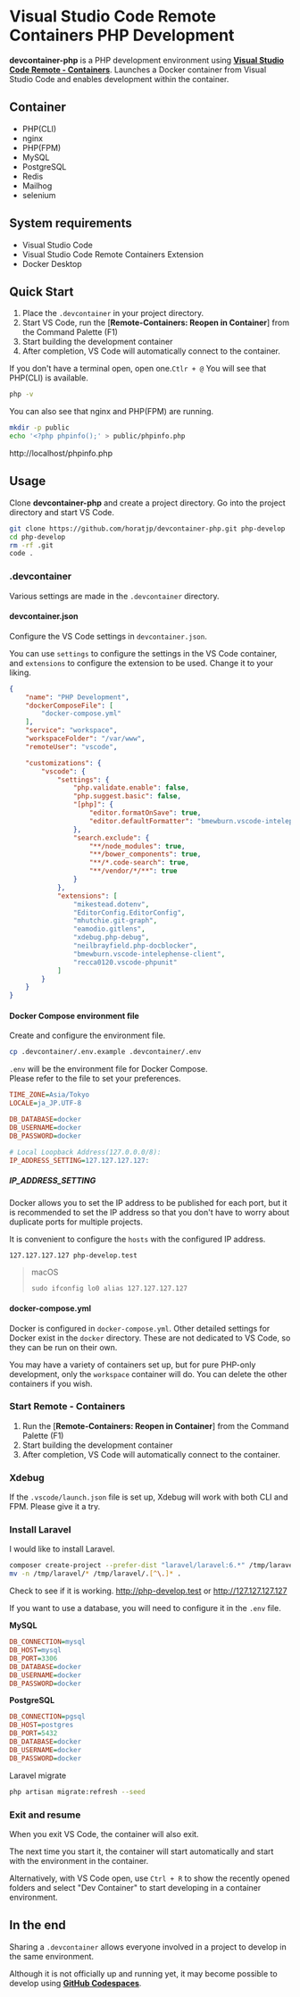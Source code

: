 # Visual Studio Code Remote Containers PHP Development

**devcontainer-php** is a PHP development environment using [**Visual Studio Code Remote - Containers**](https://code.visualstudio.com/docs/remote/containers).
Launches a Docker container from Visual Studio Code and enables development within the container.


## Container

* PHP(CLI)
* nginx
* PHP(FPM)
* MySQL
* PostgreSQL
* Redis
* Mailhog
* selenium


## System requirements

* Visual Studio Code
* Visual Studio Code Remote Containers Extension
* Docker Desktop


## Quick Start

1. Place the `.devcontainer` in your project directory.
1. Start VS Code, run the [**Remote-Containers: Reopen in Container**] from the Command Palette (F1)
1. Start building the development container
1. After completion, VS Code will automatically connect to the container.

If you don't have a terminal open, open one.`Ctlr + @`
You will see that PHP(CLI) is available.
```bash
php -v
```

You can also see that nginx and PHP(FPM) are running.
```bash
mkdir -p public
echo '<?php phpinfo();' > public/phpinfo.php
```
http://localhost/phpinfo.php


## Usage

Clone **devcontainer-php** and create a project directory.
Go into the project directory and start VS Code.
```bash
git clone https://github.com/horatjp/devcontainer-php.git php-develop
cd php-develop
rm -rf .git
code .
```

### .devcontainer

Various settings are made in the `.devcontainer` directory.

#### devcontainer.json

Configure the VS Code settings in `devcontainer.json`.

You can use `settings` to configure the settings in the VS Code container, and `extensions` to configure the extension to be used.
Change it to your liking.

```json
{
    "name": "PHP Development",
    "dockerComposeFile": [
        "docker-compose.yml"
    ],
    "service": "workspace",
    "workspaceFolder": "/var/www",
    "remoteUser": "vscode",

    "customizations": {
        "vscode": {
            "settings": {
                "php.validate.enable": false,
                "php.suggest.basic": false,
                "[php]": {
                    "editor.formatOnSave": true,
                    "editor.defaultFormatter": "bmewburn.vscode-intelephense-client"
                },
                "search.exclude": {
                    "**/node_modules": true,
                    "**/bower_components": true,
                    "**/*.code-search": true,
                    "**/vendor/*/**": true
                }
            },
            "extensions": [
                "mikestead.dotenv",
                "EditorConfig.EditorConfig",
                "mhutchie.git-graph",
                "eamodio.gitlens",
                "xdebug.php-debug",
                "neilbrayfield.php-docblocker",
                "bmewburn.vscode-intelephense-client",
                "recca0120.vscode-phpunit"
            ]
        }
    }
}

```

#### Docker Compose environment file
Create and configure the environment file.
```bash
cp .devcontainer/.env.example .devcontainer/.env
```

`.env` will be the environment file for Docker Compose.  
Please refer to the file to set your preferences.

```ini
TIME_ZONE=Asia/Tokyo
LOCALE=ja_JP.UTF-8

DB_DATABASE=docker
DB_USERNAME=docker
DB_PASSWORD=docker

# Local Loopback Address(127.0.0.0/8):
IP_ADDRESS_SETTING=127.127.127.127:
```

##### IP_ADDRESS_SETTING
Docker allows you to set the IP address to be published for each port, but it is recommended to set the IP address so that you don't have to worry about duplicate ports for multiple projects.

It is convenient to configure the `hosts` with the configured IP address.
```
127.127.127.127 php-develop.test
```

> macOS
> ```
> sudo ifconfig lo0 alias 127.127.127.127
> ```


#### docker-compose.yml
Docker is configured in `docker-compose.yml`.
Other detailed settings for Docker exist in the `docker` directory.
These are not dedicated to VS Code, so they can be run on their own.

You may have a variety of containers set up, but for pure PHP-only development, only the `workspace` container will do.
You can delete the other containers if you wish.


### Start Remote - Containers

1. Run the [**Remote-Containers: Reopen in Container**] from the Command Palette (F1)
1. Start building the development container
1. After completion, VS Code will automatically connect to the container.


### Xdebug

If the `.vscode/launch.json` file is set up, Xdebug will work with both CLI and FPM.
Please give it a try.


### Install Laravel

I would like to install Laravel.

```bash
composer create-project --prefer-dist "laravel/laravel:6.*" /tmp/laravel
mv -n /tmp/laravel/* /tmp/laravel/.[^\.]* .
```

Check to see if it is working.
http://php-develop.test
or
http://127.127.127.127


If you want to use a database, you will need to configure it in the `.env` file.

**MySQL**
```ini
DB_CONNECTION=mysql
DB_HOST=mysql
DB_PORT=3306
DB_DATABASE=docker
DB_USERNAME=docker
DB_PASSWORD=docker
```

**PostgreSQL**
```ini
DB_CONNECTION=pgsql
DB_HOST=postgres
DB_PORT=5432
DB_DATABASE=docker
DB_USERNAME=docker
DB_PASSWORD=docker
```

Laravel migrate
```bash
php artisan migrate:refresh --seed
```

### Exit and resume

When you exit VS Code, the container will also exit.

The next time you start it, the container will start automatically and start with the environment in the container.

Alternatively, with VS Code open, use `Ctrl + R` to show the recently opened folders and select "Dev Container" to start developing in a container environment.

## In the end

Sharing a `.devcontainer` allows everyone involved in a project to develop in the same environment.

Although it is not officially up and running yet, it may become possible to develop using [**GitHub Codespaces**](https://github.com/features/codespaces).
